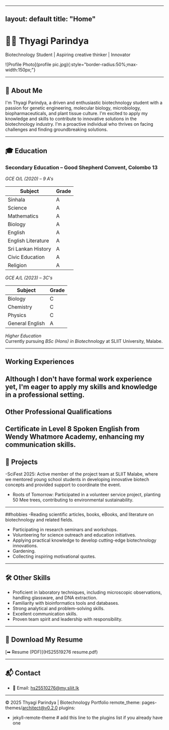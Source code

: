 
---
layout: default
title: "Home"
---

# 👩‍🔬 Thyagi Parindya
Biotechnology Student | Aspiring creative thinker | Innovator

![Profile Photo](profile pic.jpg){:style="border-radius:50%;max-width:150px;"}

---

## 🌟 About Me
 I'm Thyagi Parindya, a driven and enthusiastic biotechnology student with a passion for genetic engineering, molecular biology, microbiology, biopharmaceuticals, and plant tissue culture. I'm excited to apply my knowledge and skills to contribute to innovative solutions in the biotechnology industry. I'm a proactive individual who thrives on facing challenges and finding groundbreaking solutions.

---

## 🎓 Education  

### Secondary Education – Good Shepherd Convent, Colombo 13  

*GCE O/L (2020) – 9 A's*  

| Subject            | Grade |
|--------------------|-------|
| Sinhala            | A     |
| Science            | A     |
| Mathematics        | A     |
| Biology            | A     |
| English            | A     |
| English Literature | A     |
| Sri Lankan History | A     |
| Civic Education    | A     |
| Religion           | A     |

*GCE A/L (2023) – 3C's*  

| Subject   | Grade |
|-----------|-------|
| Biology   | C     |
| Chemistry | C     |
| Physics   | C     |
| General English | A |

*Higher Education*  
Currently pursuing *BSc (Hons) in Biotechnology* at SLIIT University, Malabe.  

---
## Working Experiences
Although I don't have formal work experience yet, I'm eager to apply my skills and knowledge in a professional setting.
---
## Other Professional Qualifications
Certificate in Level 8 Spoken English from Wendy Whatmore Academy, enhancing my communication skills.
---

## 🧪 Projects  
-SciFest 2025: Active member of the project team at SLIIT Malabe, where we mentored young school students in developing innovative biotech concepts and provided support to coordinate the event.
- Roots of Tomorrow: Participated in a volunteer service project, planting 50 Mee trees, contributing to environmental sustainability.
  

---
##hobbies
-Reading scientific articles, books, eBooks, and literature on biotechnology and related fields.
- Participating in research seminars and workshops.
- Volunteering for science outreach and education initiatives.
- Applying practical knowledge to develop cutting-edge biotechnology innovations.
- Gardening.
- Collecting inspiring motivational quotes.
---

## 🛠 Other Skills   
- Proficient in laboratory techniques, including microscopic observations, handling glassware, and DNA extraction.
- Familiarity with bioinformatics tools and databases.
- Strong analytical and problem-solving skills.
- Excellent communication skills.
- Proven team spirit and leadership with responsibility.
---
## 📜 Download My Resume  
[➡ Resume (PDF)](HS25519276 resume.pdf)  

---

## 📬 Contact  

- 📧 Email: [hs25510276@my.sliit.lk](mailto:hs25510276@my.sliit.lk)  

---

© 2025 Thyagi Parindya | Biotechnology Portfolio
remote_theme: pages-themes/architect@v0.2.0
plugins:
- jekyll-remote-theme # add this line to the plugins list if you already have one

